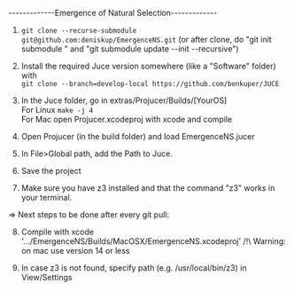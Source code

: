 -------------Emergence of Natural Selection-------------

1. ```git clone --recurse-submodule git@github.com:deniskup/EmergenceNS.git``` (or after clone, do "git init submodule " and "git submodule update --init --recursive")

2. Install the required Juce version somewhere (like a "Software" folder) with <br>
 ```git clone --branch=develop-local https://github.com/benkuper/JUCE```

3. In the Juce folder, go in extras/Projucer/Builds/[YourOS] <br>
   For Linux ```make -j 4```<br>
   For Mac open  Projucer.xcodeproj with xcode and compile<br>
   
4. Open Projucer (in the build folder) and load EmergenceNS.jucer<br>

5. In File>Global path, add the Path to Juce.

6. Save the project

7. Make sure you have z3 installed and that the command "z3" works in your terminal.

=> Next steps to be done after every git pull:

8. Compile with xcode '.../EmergenceNS/Builds/MacOSX/EmergenceNS.xcodeproj'
/!\ Warning: on mac use version 14 or less

9. In case z3 is not found, specify path (e.g. /usr/local/bin/z3) in View/Settings



